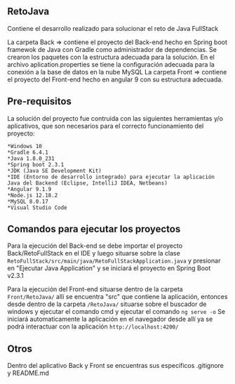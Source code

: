## RetoJava

Contiene el desarrollo realizado para solucionar el reto de Java FullStack

La carpeta Back => contiene el proyecto del Back-end hecho en Spring boot framewok de Java con Gradle como administrador de dependencias.
Se crearon los paquetes con la estructura adecuada para la solución.
En el archivo aplication.properties se tiene la configuración adecuada para la conexión a la base de datos en la nube MySQL
La carpeta Front => contiene el proyecto del Front-end hecho en angular 9 con su estructura adecuada.

## Pre-requisitos

La solución del proyecto fue contruida con las siguientes herramientas y/o aplicativos, que son necesarios para el correcto funcionamiento del proyecto:

    *Windows 10
    *Gradle 6.4.1
    *Java 1.8.0_231
    *Spring boot 2.3.1
    *JDK (Java SE Development Kit)
    *IDE (Entorno de desarrollo integrado) para ejecutar la aplicación Java del Backend (Eclipse, IntelliJ IDEA, Netbeans)
    *Angular 9.1.9
    *Node.js 12.18.2
    *MySQL 8.0.17
    *Visual Studio Code

## Comandos para ejecutar los proyectos

Para la ejecución del Back-end se debe importar el proyecto Back/RetoFullStack en el IDE y luego situarse sobre la clase `RetoFullStack/src/main/java/RetoFullStackApplication.java` y presionar en "Ejecutar Java Application" y se iniciará el proyecto en Spring Boot v2.3.1

Para la ejecución del Front-end situarse dentro de la carpeta `Front/RetoJava/` allí se encuentra "src" que contiene la aplicación, entonces desde dentro de la carpeta `/RetoJava/` situarse sobre el buscador de windows y ejecutar el comando cmd y ejecutar el comando `ng serve -o`
Se iniciará automaticamente la aplicación en el navegador desde allí ya se podrá interactuar con la aplicación `http://localhost:4200/`

## Otros

Dentro del aplicativo Back y Front se encuentras sus especificos .gitignore y README.md